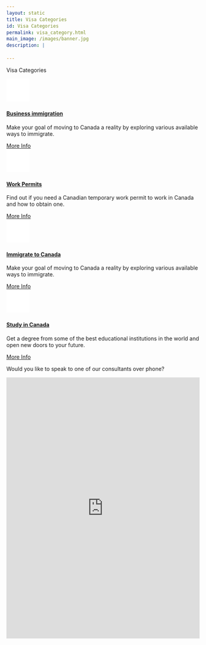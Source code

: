 ```yaml
---
layout: static
title: Visa Categories
id: Visa Categories
permalink: visa_category.html
main_image: /images/banner.jpg
description: |

---
```


<div class="ui vertical stripe pad_140 visa_category" >
        <div class="ui container">
        <p class="section_heading mb_40 theme_green text_center">Visa Categories</p>
        <div class="ui grid center-aligned stackable ">
                <div class=" four wide tablet  four wide computer column sixteen wide mobile text_center">
                        <div class="ui segment">
                                <div class="mb_20 mt_20" >
                                        <div class="ui icon header them-color mb_20">
                                                <div class="circle_img theme_bg_yellow">
                                                        <img src="images/cat2.png">   
                                                </div>
                                        </div>
                                </div>
                                <div class="mt_20 mb_30">
                                        <h4 class="ui single_category_head">
                                                <a class="theme_green" href="canadian-business-immigration.html">Business immigration</a></h4>
                                        <p class="p_14 mt_20">Make your goal of moving to Canada a reality by exploring various available ways to immigrate.</p>
                                </div>
                                <div class="more_info mb_20">
                                        <a class="theme_yellow" href="canadian-business-immigration.html">More Info
                                                <i class="fa fa-arrow-right"></i>
                                        </a>
                                </div>
                        </div>
                </div>
                <div class=" four wide tablet  four wide computer column sixteen wide mobile text_center">
                        <div class="ui segment">
                                <div class="mb_20 mt_20" >
                                        <div class="ui icon header them-color mb_20">
                                                <div class="circle_img theme_bg_yellow">
                                                        <img src="images/cat1.png">   
                                                </div>
                                        </div>
                                </div>
                                <div class="mt_20 mb_30">
                                        <h4 class="ui single_category_head">
                                                <a class="theme_green" href="canadian-work-permits.html">Work Permits</a></h4>
                                        <p class="p_14 mt_20">Find out if you need a Canadian temporary work permit to work in Canada and how to obtain one.</p>
                                </div>
                                <div class="more_info mb_20">
                                        <a class="theme_yellow" href="canadian-work-permits.html">More Info
                                                <i class="fa fa-arrow-right"></i>
                                        </a>
                                </div>
                        </div>
                </div>
                <div class=" four wide tablet  four wide computer column sixteen wide mobile text_center">
                        <div class="ui segment">
                                <div class="mb_20 mt_20" >
                                        <div class="ui icon header them-color mb_20">
                                        <div class="circle_img theme_bg_yellow">
                                                <img src="images/cat3.png">   
                                        </div>
                                        </div>
                                </div>
                                <div class="mt_20 mb_30">
                                        <h4 class="ui single_category_head">
                                                <a class="theme_green" href="canadian-immigration.html">Immigrate to Canada</a></h4>
                                        <p class="p_14 mt_20">Make your goal of moving to Canada a reality by exploring various available ways to immigrate.</p>
                                </div>
                                <div class="more_info mb_20">
                                <a class="theme_yellow" href="canadian-immigration.html">More Info
                                        <i class="fa fa-arrow-right"></i>
                                </a>
                                </div>
                        </div>
                </div>
                <div class=" four wide tablet  four wide computer column sixteen wide mobile text_center">
                        <div class="ui segment">
                                <div class="mb_20 mt_20" >   
                                        <div class="ui icon header them-color mb_20">
                                        <div class="circle_img theme_bg_yellow">
                                                <img src="images/cat4.png">   
                                        </div>
                                        </div>
                                </div>
                                <div class="mt_20 mb_30">
                                        <h4 class="ui single_category_head">
                                                <a class="theme_green" href="study-in-canada.html">Study in Canada</a></h4>
                                        <p class="p_14 mt_20">Get a degree from some of the best educational institutions in the world and open new doors to your future.                                        </p>
                                </div>
                                <div class="more_info mb_20">
                                <a class="theme_yellow" href="study-in-canada.html">More Info
                                        <i class="fa fa-arrow-right"></i>
                                </a>
                                </div>
                        </div>
                </div>
        </div>
    </div>
</div>
<section class="request_callback" >
   <div class="ui container">
      <div class="ui grid centered middle aligned four column text_center " style="    z-index: 999; position: relative;">
        <div class="sixteen wide mobile eight wide tablet nine wide computer  column">
                <p class="left_p white">Would you like to speak to one of our consultants over phone?</p>
        </div>
         <div class="sixteen wide mobile eight wide tablet seven wide computer column p_0 ">
            <iframe src="https://docs.google.com/forms/d/e/1FAIpQLSc-BQ5z6hRaLDsuIk4LmMu69DLyAUc7onF7V5HzicgmIZ70Zg/viewform?embedded=true" width="100%" height="680" frameborder="0" marginheight="0" marginwidth="0">Loading...
            </iframe>
         </div>
      </div>
   </div>
</section>
